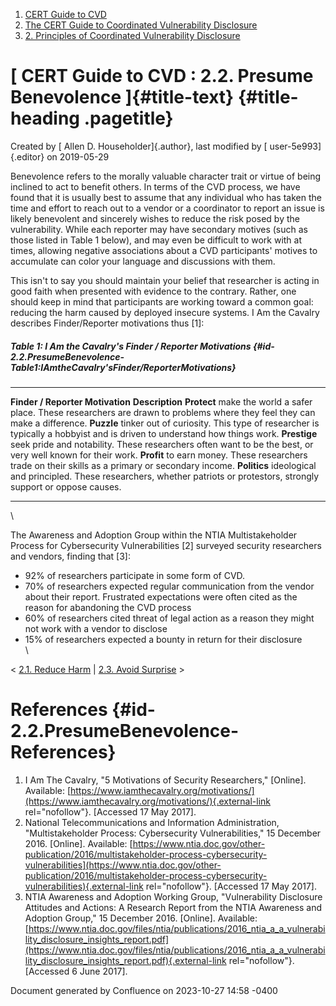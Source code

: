 



1.  [CERT Guide to CVD](index.html)
2.  [The CERT Guide to Coordinated Vulnerability
    Disclosure](The-CERT-Guide-to-Coordinated-Vulnerability-Disclosure_47677443.html)
3.  [2. Principles of Coordinated Vulnerability
    Disclosure](2.-Principles-of-Coordinated-Vulnerability-Disclosure_47677450.html)


# [ CERT Guide to CVD : 2.2. Presume Benevolence ]{#title-text} {#title-heading .pagetitle}




Created by [ Allen D. Householder]{.author}, last modified by [
user-5e993]{.editor} on 2019-05-29



Benevolence refers to the morally valuable character trait or virtue of
being inclined to act to benefit others. In terms of the CVD process, we
have found that it is usually best to assume that any individual who has
taken the time and effort to reach out to a vendor or a coordinator to
report an issue is likely benevolent and sincerely wishes to reduce the
risk posed by the vulnerability. While each reporter may have secondary
motives (such as those listed in Table 1 below), and may even be
difficult to work with at times, allowing negative associations about a
CVD participants\' motives to accumulate can color your language and
discussions with them.

This isn\'t to say you should maintain your belief that researcher is
acting in good faith when presented with evidence to the contrary.
Rather, one should keep in mind that participants are working toward a
common goal: reducing the harm caused by deployed insecure systems. I Am
the Cavalry describes Finder/Reporter motivations thus \[1\]:

##### Table 1: I Am the Cavalry\'s Finder / Reporter Motivations {#id-2.2.PresumeBenevolence-Table1:IAmtheCavalry'sFinder/ReporterMotivations}


  ---------------------------------- -----------------------------------------------------------------------------------------------------------------------
  **Finder / Reporter Motivation**   **Description**
  **Protect**                        make the world a safer place. These researchers are drawn to problems where they feel they can make a difference.
  **Puzzle**                         tinker out of curiosity. This type of researcher is typically a hobbyist and is driven to understand how things work.
  **Prestige**                       seek pride and notability. These researchers often want to be the best, or very well known for their work.
  **Profit**                         to earn money. These researchers trade on their skills as a primary or secondary income.
  **Politics**                       ideological and principled. These researchers, whether patriots or protestors, strongly support or oppose causes.
  ---------------------------------- -----------------------------------------------------------------------------------------------------------------------


\

The Awareness and Adoption Group within the NTIA Multistakeholder
Process for Cybersecurity Vulnerabilities \[2\] surveyed security
researchers and vendors, finding that \[3\]:

-   92% of researchers participate in some form of CVD.
-   70% of researchers expected regular communication from the vendor
    about their report. Frustrated expectations were often cited as the
    reason for abandoning the CVD process
-   60% of researchers cited threat of legal action as a reason they
    might not work with a vendor to disclose
-   15% of researchers expected a bounty in return for their disclosure\
    \



\< [2.1. Reduce Harm](2.1.-Reduce-Harm_47677451.html) \| [2.3. Avoid
Surprise](2.3.-Avoid-Surprise_47677453.html) \>



# References {#id-2.2.PresumeBenevolence-References}

1.  I Am The Cavalry, \"5 Motivations of Security Researchers,\"
    \[Online\]. Available:
    [https://www.iamthecavalry.org/motivations/](https://www.iamthecavalry.org/motivations/){.external-link
    rel="nofollow"}. \[Accessed 17 May 2017\].
2.  National Telecommunications and Information Administration,
    \"Multistakeholder Process: Cybersecurity Vulnerabilities,\" 15
    December 2016. \[Online\]. Available:
    [https://www.ntia.doc.gov/other-publication/2016/multistakeholder-process-cybersecurity-vulnerabilities](https://www.ntia.doc.gov/other-publication/2016/multistakeholder-process-cybersecurity-vulnerabilities){.external-link
    rel="nofollow"}. \[Accessed 17 May 2017\].
3.  NTIA Awareness and Adoption Working Group, \"Vulnerability
    Disclosure Attitudes and Actions: A Research Report from the NTIA
    Awareness and Adoption Group,\" 15 December 2016. \[Online\].
    Available:
    [https://www.ntia.doc.gov/files/ntia/publications/2016_ntia_a_a_vulnerability_disclosure_insights_report.pdf](https://www.ntia.doc.gov/files/ntia/publications/2016_ntia_a_a_vulnerability_disclosure_insights_report.pdf){.external-link
    rel="nofollow"}. \[Accessed 6 June 2017\].






Document generated by Confluence on 2023-10-27 14:58 -0400






